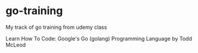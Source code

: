 # go-training
My track of go training from udemy class

Learn How To Code: Google's Go (golang) Programming Language by Todd McLeod
